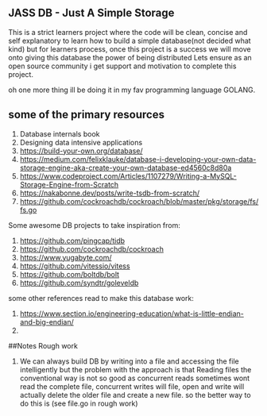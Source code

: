 ## JASS DB - Just A Simple Storage 
This is a strict learners project where the code will be clean, concise and self explanatory to learn how to build a simple database(not decided what kind)
but for learners process, once this project is a success we will move onto giving this database the power of being distributed
Lets ensure as an open source community i get support and motivation to complete this project.

oh one more thing ill be doing it in my fav programming language GOLANG.

## some of the primary resources
1. Database internals book
2. Designing data intensive applications
3. https://build-your-own.org/database/
4. https://medium.com/felixklauke/database-i-developing-your-own-data-storage-engine-aka-create-your-own-database-ed4560c8d80a
5. https://www.codeproject.com/Articles/1107279/Writing-a-MySQL-Storage-Engine-from-Scratch
6. https://nakabonne.dev/posts/write-tsdb-from-scratch/
7. https://github.com/cockroachdb/cockroach/blob/master/pkg/storage/fs/fs.go

Some awesome DB projects to take inspiration from:
1. https://github.com/pingcap/tidb
2. https://github.com/cockroachdb/cockroach
3. https://www.yugabyte.com/
4. https://github.com/vitessio/vitess
5. https://github.com/boltdb/bolt
6. https://github.com/syndtr/goleveldb

some other references read to make this database work:
1. https://www.section.io/engineering-education/what-is-little-endian-and-big-endian/
2. 
##Notes Rough work
1. We can always build DB by writing into a file and accessing the file intelligently but the problem with the approach is that 
Reading files the conventional way is not so good as concurrent reads sometimes wont read the complete file, concurrent writes will file, open and write will actually delete the older file and create a new file. so the better way to do this is (see file.go in rough work)